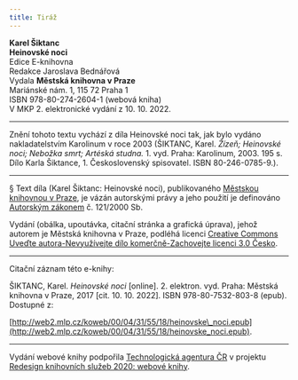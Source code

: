 ```yaml
---
title: Tiráž
---
```


**Karel Šiktanc**  
**Heinovské noci**  
Edice E-knihovna  
Redakce Jaroslava Bednářová  
Vydala **Městská knihovna v Praze**  
Mariánské nám. 1, 115 72 Praha 1  
ISBN 978-80-274-2604-1 (webová kniha)  
V MKP 2. elektronické vydání z 10. 10. 2022.

***

Znění tohoto textu vychází z díla Heinovské noci tak, jak bylo vydáno nakladatelstvím Karolinum v roce 2003 (ŠIKTANC, Karel. _Žízeň;_ _Heinovské noci; Nebožka smrt; Artéská studna._ 1. vyd. Praha: Karolinum, 2003. 195 s. Dílo Karla Šiktance, 1. Československý spisovatel. ISBN 80-246-0785-9.).

***

§
Text díla (Karel Šiktanc: Heinovské noci), publikovaného [Městskou knihovnou v Praze](http://www.mlp.cz/), je vázán autorskými právy a jeho použití je definováno [Autorským zákonem](https://www.mkcr.cz/predpisy-zakonu-709.html) č. 121/2000 Sb.


Vydání (obálka, upoutávka, citační stránka a grafická úprava), jehož autorem je Městská knihovna v Praze, podléhá licenci [Creative Commons Uveďte autora-Nevyužívejte dílo komerčně-Zachovejte licenci 3.0 Česko](http://creativecommons.org/licenses/by-nc-sa/3.0/cz/).

***

Citační záznam této e-knihy:

ŠIKTANC, Karel. _Heinovské noci_ \[online\]. 2. elektron. vyd. Praha: Městská knihovna v Praze, 2017 \[cit. 10. 10. 2022]. ISBN 978-80-7532-803-8 (epub). Dostupné z:

[http://web2.mlp.cz/koweb/00/04/31/55/18/heinovske\_noci.epub](http://web2.mlp.cz/koweb/00/04/31/55/18/heinovske_noci.epub).

***

Vydání webové knihy podpořila [Technologická agentura ČR](https://www.tacr.cz/) v projektu [Redesign knihovních služeb 2020: webové knihy](https://starfos.tacr.cz/cs/project/TL04000391).